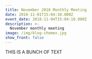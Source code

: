 ```yaml
---
title: November 2018 Monthly Meeting
date: 2018-11-01T15:04:10.000Z
event_date: 2018-11-04T15:04:10.000Z
description: >-
  November monthly meeting
image: /img/blog-chemex.jpg
show_front: false
---
```


THIS IS A BUNCH OF TEXT
